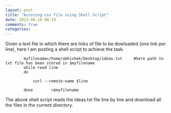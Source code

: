 ```yaml
---
layout: post
title: "Accesing csv file using Shell Script"
date: 2013-06-14 08:19
comments: true
categories: 
---
```

Given a text file in which there are links of file to be dowloaded (one link per line), here I am posting a shell script to achieve the task.


			myfilename=/home/abhishek/Desktop/ideas.txt		#here path to txt file has been stored in $myfilename
			while read line
			do
		
				curl --remote-name $line

			done		<$myfilename


The above shell script reads the ideas.txt file line by line and download all the files in the current directory.
